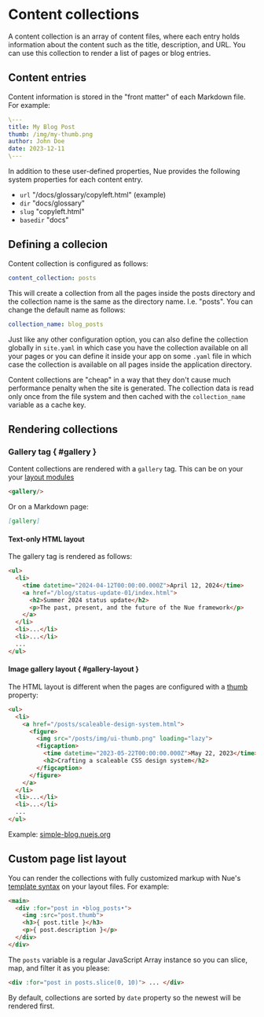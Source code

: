 
# Content collections
A content collection is an array of content files, where each entry holds information about the content such as the title, description, and URL. You can use this collection to render a list of pages or blog entries.


## Content entries
Content information is stored in the "front matter" of each Markdown file. For example:

```yaml
\---
title: My Blog Post
thumb: /img/my-thumb.png
author: John Doe
date: 2023-12-11
\---
```

In addition to these user-defined properties, Nue provides the following system properties for each content entry.


- `url` "/docs/glossary/copyleft.html" (example)
- `dir` "docs/glossary"
- `slug` "copyleft.html"
- `basedir` "docs"



## Defining a collecion
Content collection is configured as follows:

```yaml
content_collection: posts
```

This will create a collection from all the pages inside the posts directory and the collection name is the same as the directory name. I.e. "posts". You can change the default name as follows:

```yaml
collection_name: blog_posts
```

Just like any other configuration option, you can also define the collection globally in `site.yaml` in which case you have the collection available on all your pages or you can define it inside your app on some `.yaml` file in which case the collection is available on all pages inside the application directory.

Content collections are "cheap" in a way that they don't cause much performance penalty when the site is generated. The collection data is read only once from the file system and then cached with the `collection_name` variable as a cache key.



## Rendering collections


### Gallery tag { #gallery }
Content collections are rendered with a `gallery` tag. This can be on your your [layout modules](custom-layouts.html)

```html
<gallery/>
```

Or on a Markdown page:

```md
[gallery]
```


#### Text-only HTML layout
The gallery tag is rendered as follows:

```html
<ul>
  <li>
    <time datetime="2024-04-12T00:00:00.000Z">April 12, 2024</time>
    <a href="/blog/status-update-01/index.html">
      <h2>Summer 2024 status update</h2>
      <p>The past, present, and the future of the Nue framework</p>
    </a>
  </li>
  <li>...</li>
  <li>...</li>
  ...
</ul>
```

#### Image gallery layout { #gallery-layout }
The HTML layout is different when the pages are configured with a [thumb](settings.html#thumb) property:


```html
<ul>
  <li>
    <a href="/posts/scaleable-design-system.html">
      <figure>
        <img src="/posts/img/ui-thumb.png" loading="lazy">
        <figcaption>
          <time datetime="2023-05-22T00:00:00.000Z">May 22, 2023</time>
          <h2>Crafting a scaleable CSS design system</h2>
        </figcaption>
      </figure>
    </a>
  </li>
  <li>...</li>
  <li>...</li>
  ...
</ul>
```

Example: [simple-blog.nuejs.org](//simple-blog.nuejs.org/)



## Custom page list layout
You can render the collections with fully customized markup with Nue's [template syntax](template-syntax.html) on your layout files. For example:


```html
<main>
  <div :for="post in •blog_posts•">
    <img :src="post.thumb">
    <h3>{ post.title }</h3>
    <p>{ post.description }</p>
  </div>
</div>
```

The `posts` variable is a regular JavaScript Array instance so you can slice, map, and filter it as you please:

```html
<div :for="post in posts.slice(0, 10)"> ... </div>
```

By default, collections are sorted by `date` property so the newest will be rendered first.


